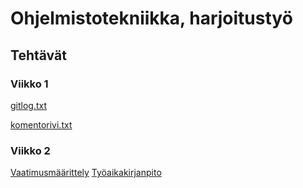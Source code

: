 # Ohjelmistotekniikka, harjoitustyö

## Tehtävät

### Viikko 1

[gitlog.txt](https://github.com/kbjakex/ot-harjoitystyo/blob/main/laskarit/viikko1/gitlog.txt)

[komentorivi.txt](https://github.com/kbjakex/ot-harjoitystyo/blob/main/laskarit/viikko1/komentorivi.txt)

### Viikko 2

[Vaatimusmäärittely](https://github.com/kbjakex/ot-harjoitystyo/blob/main/dokumentaatio/vaatimusmaarittely.md)
[Työaikakirjanpito](https://github.com/kbjakex/ot-harjoitystyo/blob/main/dokumentaatio/tyoaikakirjanpito.md)
